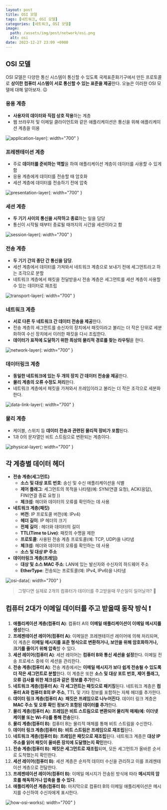 ```yaml
---
layout: post
title: OSI 모델
tags: [네트워크, OSI 모델]
categories: [네트워크, OSI 모델]
image:
  path: /assets/img/post/network/osi.png
  alt: osi
date: 2023-12-27 23:09 +0900
---
```


## OSI 모델

OSI 모델은 다양한 통신 시스템이 통신할 수 있도록 국제표준화기구에서 만든 프로토콜로 **상이한 컴퓨터 시스템이 서로 통신할 수 있는 표준을 제공**한다. 오늘은 이러한 OSI 모델에 대해 알아보자. 😉

### 응용 계층

- **사용자의 데이터와 직접 상호 작용**하는 계층
- 웹 브라우저 및 이메일 클라이언트와 같은 애플리케이션은 통신을 위해 애플리케이션 계층을 이용

![application-layer](/assets/img/post/network/application-layer.png){: width="700" }

### 프레젠테이션 계층

- 주로 **데이터를 준비하는 역할**을 하여 애플리케이션 계층이 데이터를 사용할 수 있게 함
- 응용 계층에게 데이터를 전송할 때 암호화
- 세션 계층에 데이터를 전송하기 전에 압축

![presentation-layer](/assets/img/post/network/presentation-layer.png){: width="700" }

### 세션 계층

- **두 기기 사이의 통신을 시작하고 종료**하는 일을 담당
- 통신이 시작될 때부터 종료될 때까지의 시간을 세션이라고 함

![session-layer](/assets/img/post/network/session-layer.png){: width="700" }

### 전송 계층

- **두 기기 간의 종단 간 통신을 담당**.
- 세션 계층에서 데이터를 가져와서 네트워크 계층으로 보내기 전에 세그먼트라고 하는 조각으로 분할
- 네트워크 계층에서 패킷을 전달받을시 전송 계층은 세그먼트를 세션 계층이 사용할 수 있는 데이터로 재조립

![transport-layer](/assets/img/post/network/transport-layer.png){: width="700" }

### 네트워크 계층

- **서로 다른 두 네트워크 간 데이터 전송을 제공**한다.
- 전송 계층의 세그먼트를 송신자의 장치에서 패킷이라고 불리는 더 작은 단위로 세분화하여 수신 장치에서 이러한 패킷을 다시 조립한다.
- **데이터가 표적에 도달하기 위한 최상의 물리적 경로를 찾는 라우팅**을 한다.

![network-layer](/assets/img/post/network/network-layer.png){: width="700" }

### 데이터링크 계층

- **동일한 네트워크에 있는 두 개의 장치 간 데이터 전송을 제공**한다.
- **물리 계층의 오류 수정도 처리**한다.
- 네트워크 계층에서 패킷을 가져와서 프레임이라고 불리는 더 작은 조각으로 세분화한다.

![data-link-layer](/assets/img/post/network/data-link-layer.png){: width="700" }

### 물리 계층

- 케이블, 스위치 등 **데이터 전송과 관련된 물리적 장비가 포함**된다.
- 1과 0의 문자열인 비트 스트림으로 변환되는 계층이다.

![physical-layer](/assets/img/post/network/physical-layer.png){: width="700" }

## 각 계층별 데이터 헤더

- **전송 계층(세그먼트)**
  - **소스 및 대상 포트 번호**: 송신 및 수신 애플리케이션을 식별
  - **제어 플래그**: 세그먼트의 목적을 나타탬(예: SYN(연결 요청), ACK(응답), FIN(연결 종료 요청 ))
  - **체크섬**: 헤더와 데이터의 오류를 확인하는 데 사용
- **네트워크 계층(패킷)**
  - **버전**: IP 프로토콜 버전(예: IPv4)
  - **헤더 길이**: IP 헤더의 크기
  - **전체 길이** : 헤더와 데이터의 길이
  - **TTL(Time to Live)**: 패킷의 수명을 제한
  - **프로토콜**: 사용된 전송 계층 프로토콜(예: TCP, UDP)을 나타냄
  - **체크섬**: 헤더와 데이터의 오류를 확인하는 데 사용
  - **소스 및 대상 IP 주소**
- **데이터링크 계층(프레임)**
  - **대상 및 소스 MAC 주소**: LAN에 있는 발신자와 수신자의 하드웨어 주소
  - **EtherType**: 전송되는 프로토콜(예: IPv4, IPv6)을 나타냄

![osi-data](/assets/img/post/network/osi-data.jpg){: width="700" }

> 그렇다면 실제로 2개의 컴퓨터가 데이터를 주고받을때 무슨일이 일어날까? 🧐

## 컴퓨터 2대가 이메일 데이터를 주고 받을때 동작 방식 ❗️

1. **애플리케이션 계층(컴퓨터 A)**: 컴퓨터 A의 **이메일 애플리케이션이 이메일 메시지를 생성**한다.
2. **프레젠테이션 레이어(컴퓨터 A)**: 이메일은 프레젠테이션 레이어에 의해 처리되며, 이 계층은 **이메일 메시지를 표준 형식으로 변환하거나, 보안을 위해 암호화하거나, 크기를 줄이기 위해 압축**할 수 있다.
3. **세션 레이어(컴퓨터 A)**: 세션 레이어는 **컴퓨터 B와 통신 세션을 설정**한다. 이메일 전송 프로세스 중에 이 세션을 관리한다.
4. **전송 계층(컴퓨터 A)**: 전송 계층에서는 **이메일 메시지가 보다 쉽게 ​​전송될 수 있도록 더 작은 세그먼트로 분할**한다. 이 계층은 또한 **소스 및 대상 포트 번호, 제어 플래그, 오류 검사를 위한 체크섬과 같은 정보를 추가**한다.
5. **네트워크 계층(컴퓨터 A)**: **각 세그먼트는 패킷으로 패키징**된다. 네트워크 계층은 **컴퓨터 A와 컴퓨터 B의 IP 주소**, TTL 및 기타 정보를 포함하는 자체 헤더를 추가한다.
6. **데이터 링크 계층(컴퓨터 A)**: **패킷은 프레임으로 나누어진다**. 데이터 링크 계층은 **MAC 주소 및 오류 확인 정보가 포함된 데이터를 추가**한다.
7. **물리 계층(컴퓨터 A)**: **프레임은 비트 스트림으로 변환되어 물리적 매체(예: 이더넷 케이블 또는 Wi-Fi)를 통해 전송**된다.
8. **물리 계층(컴퓨터 B)**: 컴퓨터 B는 물리적 매체를 통해 비트 스트림을 수신한다.
9. **데이터 링크 계층(컴퓨터 B)**: **비트 스트림은 프레임으로 재조립**된다.
10. **네트워크 계층(컴퓨터 B)**: **프레임은 패킷으로 재조립**된다. 네트워크 계층은 **대상 IP 주소를 읽어 패킷이 올바른 장치에 도달했는지 확인**한다.
11. **전송 계층(컴퓨터 B)**: **패킷은 세그먼트로 재조립**되며, 모든 세그먼트가 올바른 순서로 도착했는지 확인한다.
12. **세션 레이어(컴퓨터 B)**: 세션 계층은 순차적 데이터 수신을 관리하고 이를 프레젠테이션 계층으로 전달한다.
13. **프레젠테이션 레이어(컴퓨터 B)**: 이메일 메시지가 전송된 방식에 따라 **메시지의 암호를 해독하거나 압축을 풀 수 있다**.
14. **애플리케이션 계층(컴퓨터 B)**: 마지막으로 컴퓨터 B의 이메일 애플리케이션은 메시지를 수신하여 수신자에게 표시한다.

![how-osi-works](/assets/img/post/network/how-osi-works.png){: width="700" }
